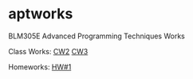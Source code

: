 # aptworks

BLM305E Advanced Programming Techniques Works

Class Works:
[CW2](https://sahinalcin.github.io/aptworks/sahincw2)
[CW3](https://sahinalcin.github.io/aptworks/inspector.html)

Homeworks:
[HW#1](https://sahinalcin.github.io/aptworks/SahinHW1)


